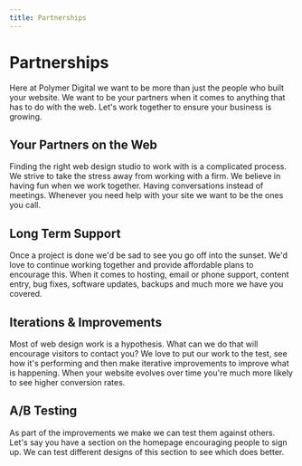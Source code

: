 ```yaml
---
title: Partnerships
---
```


# Partnerships

<span class="leadin">Here at Polymer Digital we want to be more than just the people who built your website. We want to be your partners when it comes to anything that has to do with the web. Let's work together to ensure your business is growing.</span>

## Your Partners on the Web

Finding the right web design studio to work with is a complicated process. We strive to take the stress away from working with a firm. We believe in having fun when we work together. Having conversations instead of meetings. Whenever you need help with your site we want to be the ones you call.

## Long Term Support

Once a project is done we'd be sad to see you go off into the sunset. We'd love to continue working together and provide affordable plans to encourage this. When it comes to hosting, email or phone support, content entry, bug fixes, software updates, backups and much more we have you covered.

## Iterations & Improvements

Most of web design work is a hypothesis. What can we do that will encourage visitors to contact you? We love to put our work to the test, see how it's performing and then make iterative improvements to improve what is happening. When your website evolves over time you're much more likely to see higher conversion rates.

## A/B Testing

As part of the improvements we make we can test them against others. Let's say you have a section on the homepage encouraging people to sign up. We can test different designs of this section to see which does better.
